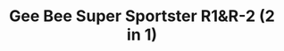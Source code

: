 ---
layout: product
title: "Gee Bee Super Sportster R1&R-2 (2 in 1)"
price: "1500" 
desc: "Maketa"
img_path: "/assets/img/DORAW14402.jpg"
brand: "N/A"
available: false
special_offer: false
new: false
soon: false
cat: "010000"
subcat: "012000"
subsubcat: "0N/A"
sifra: "DORAW14402"
popular: true
---